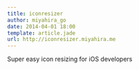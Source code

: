 ```yaml
---
title: iconresizer
author: miyahira_go
date: 2014-04-01 18:00
template: article.jade
url: http://iconresizer.miyahira.me
---
```


Super easy icon resizing for iOS developers

